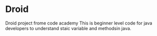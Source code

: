 # Droid
Droid project frome code academy
This is beginner level code for java developers to understand staic variable and methodsin java.
